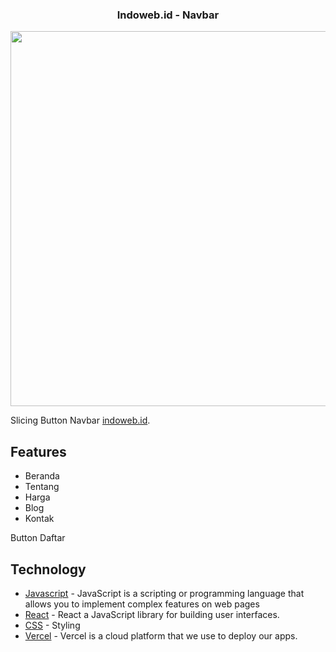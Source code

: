 <div align="center">
  <h3 align="center">Indoweb.id - Navbar</h3>
  <img align="center" width="600" src="https://raw.githubusercontent.com/wahidrizka/prepclass-slicing-navbar/main/public/preview.png" />
</div>

Slicing Button Navbar <a href="https://indoweb.id/">indoweb.id</a>.

## Features

- Beranda
- Tentang
- Harga
- Blog
- Kontak

Button Daftar

## Technology

- [Javascript](https://www.javascript.com/) - JavaScript is a scripting or programming language that allows you to implement complex features on web pages
- [React](https://reactjs.org) - React a JavaScript library for building user interfaces.
- [CSS](https://developer.mozilla.org/en-US/docs/Web/CSS) - Styling
- [Vercel](https://vercel.com/) - Vercel is a cloud platform that we use to deploy our apps.
